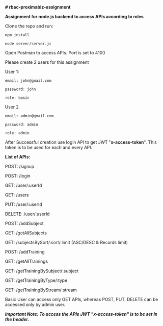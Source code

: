 **# rbac-proximabiz-assignment**

**Assignment for node.js backend to access APIs according to roles**

Clone the repo and run:

    npm install

    node server/server.js

Open Postman to access APIs. Port is set to 4100

Please create 2 users for this assignment

User 1:

    email: john@gmail.com
    
    password: john
    
    role: basic

User 2

    email: admin@gmail.com
    
    password: admin
    
    role: admin

After Successful creation use login API to get JWT "**x-access-token**". This token is to be used for each and every API.

**List of APIs:**

POST: /signup

POST: /login

GET: /user/:userId

GET: /users

PUT: /user/:userId

DELETE: /user/:userId

POST: /addSubject

GET: /getAllSubjects

GET: /subjectsBySort/:sort/:limit (ASC/DESC & Records limit)

POST: /addTraining

GET: /getAllTrainings

GET: /getTrainingBySubject/:subject

GET: /getTrainingByType/:type

GET: /getTrainingByStream/:stream

Basic User can access only GET APIs, whereas POST, PUT, DELETE can be accessed only by admin user.

**_Important Note: To access the APIs JWT "x-access-token" is to be set in the header._**
